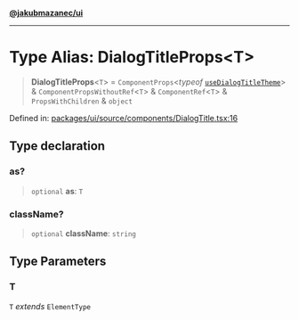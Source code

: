 [**@jakubmazanec/ui**](../README.md)

---

# Type Alias: DialogTitleProps\<T\>

> **DialogTitleProps**\<`T`\> = `ComponentProps`\<_typeof_
> [`useDialogTitleTheme`](../variables/useDialogTitleTheme.md)\> & `ComponentPropsWithoutRef`\<`T`\>
> & `ComponentRef`\<`T`\> & `PropsWithChildren` & `object`

Defined in:
[packages/ui/source/components/DialogTitle.tsx:16](https://github.com/jakubmazanec/tools/blob/74fa88a6249b3d486436ae7655f4962bc4a86e11/packages/ui/source/components/DialogTitle.tsx#L16)

## Type declaration

### as?

> `optional` **as**: `T`

### className?

> `optional` **className**: `string`

## Type Parameters

### T

`T` _extends_ `ElementType`
